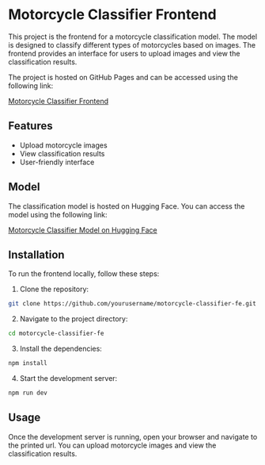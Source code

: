 # Motorcycle Classifier Frontend

This project is the frontend for a motorcycle classification model. The model is designed to classify different types of motorcycles based on images. The frontend provides an interface for users to upload images and view the classification results.

The project is hosted on GitHub Pages and can be accessed using the following link:

[Motorcycle Classifier Frontend](https://yorgotabet.github.io/motorcycle-classifier/)

## Features

- Upload motorcycle images
- View classification results
- User-friendly interface

## Model

The classification model is hosted on Hugging Face. You can access the model using the following link:

[Motorcycle Classifier Model on Hugging Face](https://huggingface.co/spaces/Yoxxx/motorcycle-classifier)

## Installation

To run the frontend locally, follow these steps:

1. Clone the repository:
  ```bash
  git clone https://github.com/yourusername/motorcycle-classifier-fe.git
  ```
2. Navigate to the project directory:
  ```bash
  cd motorcycle-classifier-fe
  ```
3. Install the dependencies:
  ```bash
  npm install
  ```
4. Start the development server:
  ```bash
  npm run dev
  ```

## Usage

Once the development server is running, open your browser and navigate to the printed url. You can upload motorcycle images and view the classification results.